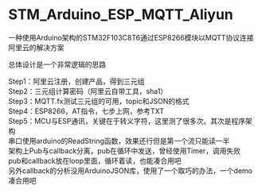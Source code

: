 # STM_Arduino_ESP_MQTT_Aliyun

一种使用Arduino架构的STM32F103C8T6通过ESP8266模块以MQTT协议连接阿里云的解决方案

总体设计是一个非常逻辑的思路

Step1：阿里云注册，创建产品，得到三元组  
Step2：三元组计算密码（阿里云自带工具，sha1）  
Step3：MQTT.fx测试三元组的可用，topic和JSON的格式  
Step4：ESP8266，AT指令，七步上网，参考TXT  
Step5：MCU与ESP通讯，关键在于转义字符，这里测了很多次。其次是程序架构  
    串口使用arduino的ReadString函数，效果还行但是第一个流只能读一半  
    架构上Pub与callback分离，pub在循环中发送，曾经使用Timer，调用失败  
    pub和callback放在loop里面，循环着读，也能凑合用吧  
    另外callback的分析没用ArduinoJSON库，使用了一个取巧的办法，一个demo凑合用吧  
